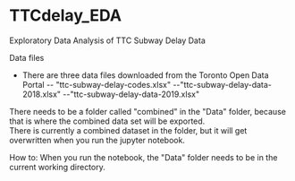 # TTCdelay_EDA
Exploratory Data Analysis of TTC Subway Delay Data

Data files 
- There are three data files downloaded from the Toronto Open Data Portal 
-- "ttc-subway-delay-codes.xlsx"
--"ttc-subway-delay-data-2018.xlsx"
--"ttc-subway-delay-data-2019.xlsx"

There needs to be a folder called "combined" in the "Data" folder, because that is where the combined data set will be exported.  
There is currently a combined dataset in the folder, but it will get overwritten when you run the jupyter notebook. 


How to:
When you run the notebook, the "Data" folder needs to be in the current working directory.
